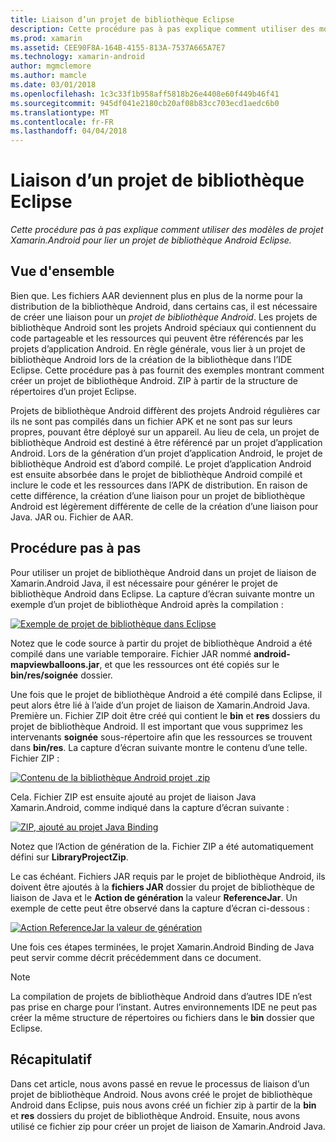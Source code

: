 ```yaml
---
title: Liaison d’un projet de bibliothèque Eclipse
description: Cette procédure pas à pas explique comment utiliser des modèles de projet Xamarin.Android pour lier un projet de bibliothèque Android Eclipse.
ms.prod: xamarin
ms.assetid: CEE90F8A-164B-4155-813A-7537A665A7E7
ms.technology: xamarin-android
author: mgmclemore
ms.author: mamcle
ms.date: 03/01/2018
ms.openlocfilehash: 1c3c33f1b958aff5818b26e4408e60f449b46f41
ms.sourcegitcommit: 945df041e2180cb20af08b83cc703ecd1aedc6b0
ms.translationtype: MT
ms.contentlocale: fr-FR
ms.lasthandoff: 04/04/2018
---
```

# <a name="binding-an-eclipse-library-project"></a>Liaison d’un projet de bibliothèque Eclipse

_Cette procédure pas à pas explique comment utiliser des modèles de projet Xamarin.Android pour lier un projet de bibliothèque Android Eclipse._


## <a name="overview"></a>Vue d'ensemble

Bien que. Les fichiers AAR deviennent plus en plus de la norme pour la distribution de la bibliothèque Android, dans certains cas, il est nécessaire de créer une liaison pour un *projet de bibliothèque Android*. Les projets de bibliothèque Android sont les projets Android spéciaux qui contiennent du code partageable et les ressources qui peuvent être référencés par les projets d’application Android. En règle générale, vous lier à un projet de bibliothèque Android lors de la création de la bibliothèque dans l’IDE Eclipse.
Cette procédure pas à pas fournit des exemples montrant comment créer un projet de bibliothèque Android. ZIP à partir de la structure de répertoires d’un projet Eclipse.

Projets de bibliothèque Android diffèrent des projets Android régulières car ils ne sont pas compilés dans un fichier APK et ne sont pas sur leurs propres, pouvant être déployé sur un appareil. Au lieu de cela, un projet de bibliothèque Android est destiné à être référencé par un projet d’application Android. Lors de la génération d’un projet d’application Android, le projet de bibliothèque Android est d’abord compilé. Le projet d’application Android est ensuite absorbée dans le projet de bibliothèque Android compilé et inclure le code et les ressources dans l’APK de distribution. En raison de cette différence, la création d’une liaison pour un projet de bibliothèque Android est légèrement différente de celle de la création d’une liaison pour Java. JAR ou. Fichier de AAR.



## <a name="walkthrough"></a>Procédure pas à pas

Pour utiliser un projet de bibliothèque Android dans un projet de liaison de Xamarin.Android Java, il est nécessaire pour générer le projet de bibliothèque Android dans Eclipse. La capture d’écran suivante montre un exemple d’un projet de bibliothèque Android après la compilation : 

[![Exemple de projet de bibliothèque dans Eclipse](binding-a-library-project-images/build-lib-in-eclipse.png)](binding-a-library-project-images/build-lib-in-eclipse.png#lightbox)

Notez que le code source à partir du projet de bibliothèque Android a été compilé dans une variable temporaire. Fichier JAR nommé **android-mapviewballoons.jar**, et que les ressources ont été copiés sur le **bin/res/soignée** dossier. 

Une fois que le projet de bibliothèque Android a été compilé dans Eclipse, il peut alors être lié à l’aide d’un projet de liaison de Xamarin.Android Java. Première un. Fichier ZIP doit être créé qui contient le **bin** et **res** dossiers du projet de bibliothèque Android. Il est important que vous supprimez les intervenants **soignée** sous-répertoire afin que les ressources se trouvent dans **bin/res**. La capture d’écran suivante montre le contenu d’une telle. Fichier ZIP : 

[![Contenu de la bibliothèque Android projet .zip](binding-a-library-project-images/contents-of-zip-file.png)](binding-a-library-project-images/contents-of-zip-file.png#lightbox)

Cela. Fichier ZIP est ensuite ajouté au projet de liaison Java Xamarin.Android, comme indiqué dans la capture d’écran suivante :

[![ZIP, ajouté au projet Java Binding](binding-a-library-project-images/zip-in-binding-project.png)](binding-a-library-project-images/zip-in-binding-project.png#lightbox)

Notez que l’Action de génération de la. Fichier ZIP a été automatiquement défini sur **LibraryProjectZip**.

Le cas échéant. Fichiers JAR requis par le projet de bibliothèque Android, ils doivent être ajoutés à la **fichiers JAR** dossier du projet de bibliothèque de liaison de Java et le **Action de génération** la valeur **ReferenceJar**. Un exemple de cette peut être observé dans la capture d’écran ci-dessous : 

[![Action ReferenceJar la valeur de génération](binding-a-library-project-images/set-to-referencejar.png)](binding-a-library-project-images/set-to-referencejar.png#lightbox)

Une fois ces étapes terminées, le projet Xamarin.Android Binding de Java peut servir comme décrit précédemment dans ce document.

> [!NOTE]
> La compilation de projets de bibliothèque Android dans d’autres IDE n’est pas prise en charge pour l’instant. Autres environnements IDE ne peut pas créer la même structure de répertoires ou fichiers dans le **bin** dossier que Eclipse. 


## <a name="summary"></a>Récapitulatif

Dans cet article, nous avons passé en revue le processus de liaison d’un projet de bibliothèque Android. Nous avons créé le projet de bibliothèque Android dans Eclipse, puis nous avons créé un fichier zip à partir de la **bin** et **res** dossiers du projet de bibliothèque Android. Ensuite, nous avons utilisé ce fichier zip pour créer un projet de liaison de Xamarin.Android Java. 

